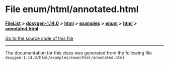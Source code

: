 

# File enum/html/annotated.html



[**FileList**](files.md) **>** [**doxygen-1.14.0**](dir_9d5bad020669189c90cda983471be5d0.md) **>** [**html**](dir_05d1fd8a7cdd04f638f8b23196de02e2.md) **>** [**examples**](dir_aa52e73a32d193037813a53dcfe817b6.md) **>** [**enum**](dir_6c61bf8a34dfaaf51d0c3cb8a0f00473.md) **>** [**html**](dir_77119c9ee9f73a3068ff1c684b7c5138.md) **>** [**annotated.html**](enum_2html_2annotated_8html.md)

[Go to the source code of this file](enum_2html_2annotated_8html_source.md)





































































------------------------------
The documentation for this class was generated from the following file `doxygen-1.14.0/html/examples/enum/html/annotated.html`


